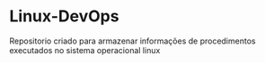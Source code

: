 # Linux-DevOps
Repositorio criado para armazenar informações de procedimentos executados no sistema operacional linux 
